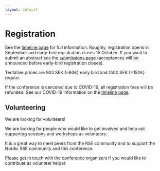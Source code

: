 ```yaml
---
layout: default
---
```


# Registration

See the [timeline page](/conference/timeline/) for full information.
Roughly, registration opens in September and early-bird registration
closes 15 October.  If you want to submit an abstract see the
[submissions page](/conference/submissions/) (acceptances will be
announced before early-bird registration closes).

Tentative prices are 900 SEK (≈90€) early bird and 1500 SEK (≈150€)
regular.

If the conference is canceled due to COVID-19, all registration fees
will be refunded.  See our COVID-19 information on the [timeline
page](/conference/timeline/).


## Volunteering

We are looking for volunteers!

We are looking for people who would like to get involved and help out
supporting sessions and workshops as volunteers.

It is a great way to meet peers from the RSE community and to support the
Nordic RSE community and this conference.

Please get in touch with the [conference organizers](mailto:nordic-rse-organizers@neic.no)
if you would like to contribute as volunteer helper.

